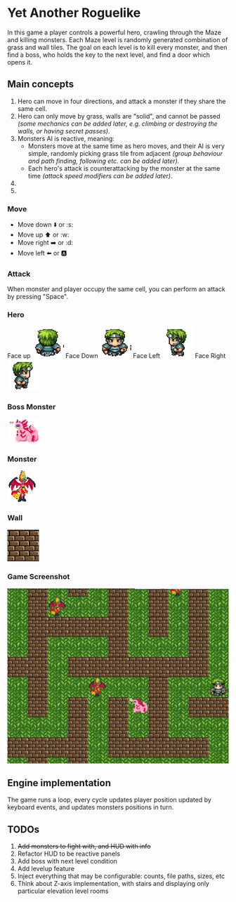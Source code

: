 # Yet Another Roguelike

In this game a player controls a powerful hero, crawling through the Maze and killing monsters. Each Maze level is
randomly generated combination of grass and wall tiles. The goal on each level is to kill every monster, and then find a
boss, who holds the key to the next level, and find a door which opens it.

## Main concepts

1. Hero can move in four directions, and attack a monster if they share the same cell.
2. Hero can only move by grass, walls are "solid", and cannot be passed _(some mechanics can be added later, e.g.
   climbing or destroying the walls, or having secret passes)._
3. Monsters AI is reactive, meaning:
    * Monsters move at the same time as hero moves, and their AI is very simple, randomly picking grass tile from
      adjacent _(group behaviour and path finding, following etc. can be added later)._
    * Each hero's attack is counterattacking by the monster at the same time _(attack speed modifiers can be added
      later)_.
4.
5.

### Move

- Move down :arrow_down: or :s:
- Move up :arrow_up: or :w:
- Move right :arrow_right: or :d:
- Move left :arrow_left: or :a:

### Attack

When monster and player occupy the same cell, you can perform an attack by pressing "Space".

### Hero

Face up ![Hero Face Up](src/main/resources/tiles/hero-up.gif)
Face Down ![Hero Face Down](src/main/resources/tiles/hero-down.gif)
Face Left ![Hero Face Left](src/main/resources/tiles/hero-left.gif)
Face Right ![Hero Face Right](src/main/resources/tiles/hero-right.gif)

### Boss Monster

![Boss Monster](src/main/resources/tiles/boss.png)

### Monster

![Monster](src/main/resources/tiles/monster.gif)

### Wall

![Wall](src/main/resources/tiles/wall.jpg)

### Game Screenshot

![Game Screenshot](Game_Screenshot.png)

## Engine implementation

The game runs a loop, every cycle updates player position updated by keyboard events, and updates monsters positions in
turn.

## TODOs

1. ~~Add monsters to fight with, and HUD with info~~
2. Refactor HUD to be reactive panels
3. Add boss with next level condition
4. Add levelup feature
5. Inject everything that may be configurable: counts, file paths, sizes, etc
6. Think about Z-axis implementation, with stairs and displaying only particular elevation level rooms